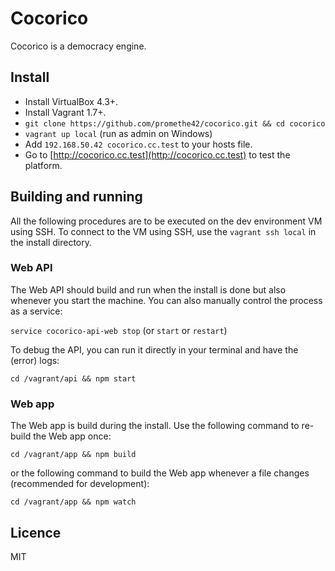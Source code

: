 # Cocorico

Cocorico is a democracy engine.

## Install

* Install VirtualBox 4.3+.
* Install Vagrant 1.7+.
* `git clone https://github.com/promethe42/cocorico.git && cd cocorico`
* `vagrant up local` (run as admin on Windows)
* Add `192.168.50.42 cocorico.cc.test` to your hosts file.
* Go to [http://cocorico.cc.test](http://cocorico.cc.test) to test the platform.

## Building and running

All the following procedures are to be executed on the dev environment VM using SSH. To connect to the VM using SSH, use the `vagrant ssh local` in the install directory.

### Web API

The Web API should build and run when the install is done but also whenever you start the machine. You can also manually control the process as a service:

`service cocorico-api-web stop` (or `start` or `restart`)

To debug the API, you can run it directly in your terminal and have the (error) logs:

`cd /vagrant/api && npm start`

### Web app

The Web app is build during the install. Use the following command to re-build the Web app once:

`cd /vagrant/app && npm build`

or the following command to build the Web app whenever a file changes (recommended for development):

`cd /vagrant/app && npm watch`

## Licence

MIT
